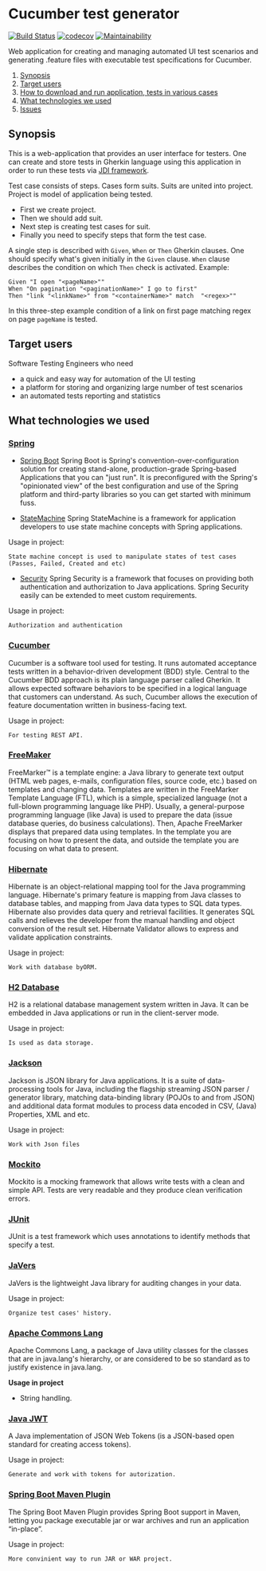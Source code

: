 # Cucumber test generator

[![Build Status](https://travis-ci.org/TAI-EPAM/jdi-cucumber-test-generator.svg?branch=develop)](https://travis-ci.org/TAI-EPAM/jdi-cucumber-test-generator)
[![codecov](https://codecov.io/gh/TAI-EPAM/jdi-cucumber-test-generator/branch/develop/graph/badge.svg)](https://codecov.io/gh/TAI-EPAM/jdi-cucumber-test-generator)
[![Maintainability](https://api.codeclimate.com/v1/badges/aeb3da30a48d444f6477/maintainability)](https://codeclimate.com/github/TAI-EPAM/jdi-cucumber-test-generator/maintainability)

Web application for creating and managing automated UI test scenarios and generating
 .feature files with executable test specifications for Cucumber.
 
 1. [Synopsis](#synopsis)
 2. [Target users](#target-users)
 3. [How to download and run application, tests in various cases](RUN.md)
 4. [What technologies we used](#what-technologies-we-used)
 5. [Issues](ISSUES.md)
 
## Synopsis
This is a web-application that provides an user interface for testers. One can create and store
 tests in Gherkin language using this application in order to run these tests via [JDI framework](https://github.com/epam/JDI).

Test case consists of steps. Cases form suits. Suits are united into project.
Project is model of application being tested. 
  * First we create project.
  * Then we should add suit.
  * Next step is creating test cases for suit.
  * Finally you need to specify steps that form the test case.
  
A single step is described with `Given`, `When` or `Then` Gherkin clauses.
One should specify what's given initially in the `Given` clause.
`When` clause describes the condition on which `Then` check is activated. Example:

`Given "I open "<pageName>""`\
`When "On pagination "<paginationName>" I go to first"`\
`Then "link "<linkName>" from "<containerName>" match  "<regex>""`

In this three-step example condition of a link on first page matching regex on page `pageName` is tested.

## Target users
Software Testing Engineers who need 
* a quick and easy way for automation of the UI testing
* a platform for storing and organizing large number of test scenarios
* an automated tests reporting and statistics

## What technologies we used

### [Spring](https://spring.io/docs)
* [Spring Boot](https://docs.spring.io/spring-boot/docs/current/reference/htmlsingle/)
Spring Boot is Spring's convention-over-configuration solution for creating stand-alone, production-grade 
Spring-based Applications that you can "just run". It is preconfigured with the Spring's "opinionated view"
of the best configuration and use of the Spring platform and third-party libraries so you can get started with minimum fuss. 
    
* [StateMachine](https://projects.spring.io/spring-statemachine/)
Spring StateMachine is a framework for application developers to use state machine concepts with Spring 
applications. 

Usage in project:

	State machine concept is used to manipulate states of test cases (Passes, Failed, Created and etc)

* [Security](https://projects.spring.io/spring-security/)
Spring Security is a framework that focuses on providing both authentication and authorization to Java applications. 
Spring Security easily can be extended to meet custom requirements.

Usage in project:

    Authorization and authentication
### [Cucumber](https://docs.cucumber.io/)
Cucumber is a software tool used for testing. It runs automated acceptance tests written in a
behavior-driven development (BDD) style. Central to the Cucumber BDD approach is its plain language
parser called Gherkin. It allows expected software behaviors to be specified in a logical language
that customers can understand. As such, Cucumber allows the execution of feature documentation
written in business-facing text.

Usage in project:

    For testing REST API.
    
### [FreeMaker](https://freemarker.apache.org/docs/index.html)
 FreeMarker™ is a template engine: a Java library to generate text output (HTML web pages, e-mails, configuration files, source code, etc.) based on templates and changing data.
 Templates are written in the FreeMarker Template Language (FTL), which is a simple, specialized language (not a full-blown programming language like PHP). Usually, a general-purpose
 programming language (like Java) is used to prepare the data (issue database queries, do business calculations). Then, Apache FreeMarker displays that prepared data using templates.
 In the template you are focusing on how to present the data, and outside the template you are focusing on what data to present.

### [Hibernate](http://hibernate.org/)
Hibernate is an object-relational mapping tool for the Java programming language. Hibernate's primary 
feature is mapping from Java classes to database tables, and mapping from Java data types to SQL data 
types. Hibernate also provides data query and retrieval facilities. It generates SQL calls and relieves 
the developer from the manual handling and object conversion of the result set. Hibernate Validator 
allows to express and validate application constraints.

Usage in project:

    Work with database byORM.
### [H2 Database](http://www.h2database.com/html/main.html)
H2 is a relational database management system written in Java. It can be embedded in Java applications 
or run in the client-server mode.

Usage in project:

    Is used as data storage.

### [Jackson](https://github.com/FasterXML/jackson)
Jackson is JSON library for Java applications. It is a suite of data-processing tools for Java, 
including the flagship streaming JSON parser / generator library, matching data-binding library 
(POJOs to and from JSON) and additional data format modules to process data encoded in CSV, (Java) 
Properties, XML and etc. 

Usage in project:

    Work with Json files

### [Mockito](http://site.mockito.org/)
Mockito is a mocking framework that allows write tests with a clean and simple API. 
Tests are very readable and they produce clean verification errors.

### [JUnit](http://junit.org/junit5/)
JUnit is a test framework which uses annotations to identify methods that specify a test.

### [JaVers](https://github.com/javers/javers#guidelines-for-contributors)
JaVers is the lightweight Java library for auditing changes in your data.

Usage in project:

    Organize test cases' history. 
### [Apache Commons Lang](https://commons.apache.org/proper/commons-lang)
Apache Commons Lang, a package of Java utility classes for the classes 
that are in java.lang's hierarchy, or are considered to be so standard as to 
justify existence in java.lang.

**Usage in project**

* String handling.

### [Java JWT](https://github.com/auth0/java-jwt)
A Java implementation of JSON Web Tokens (is a JSON-based open standard for creating access tokens).

Usage in project:

    Generate and work with tokens for autorization.
     
### [Spring Boot Maven Plugin](https://docs.spring.io/spring-boot/docs/current/maven-plugin/usage.html)
The Spring Boot Maven Plugin provides Spring Boot support in Maven, letting you package executable
jar or war archives and run an application “in-place”.

Usage in project:

    More convinient way to run JAR or WAR project.
